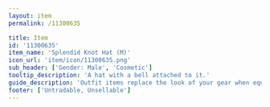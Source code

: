 ```yaml
---
layout: item
permalink: /11300635

title: Item
id: '11300635'
item_name: 'Splendid Knot Hat (M)'
icon_url: 'item/icon/11300635.png'
sub_header: ['Gender: Male', 'Cosmetic']
tooltip_description: 'A hat with a bell attached to it.'
guide_description: 'Outfit items replace the look of your gear when equipped.'
footer: ['Untradable, Unsellable']
---
```

